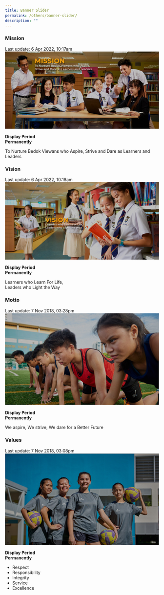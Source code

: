 ```yaml
---
title: Banner Slider
permalink: /others/banner-slider/
description: ""
---
```

### Mission

Last update: 6 Apr 2022, 10:17am
![Mission](/images/Mission.jpg)

**Display Period** <br>
**Permanently**
	
To Nurture Bedok Viewans who Aspire, Strive and Dare as Learners and Leaders

### Vision

Last update: 6 Apr 2022, 10:18am
![Vision](/images/Vision.jpg)

**Display Period** <br>
**Permanently**
	
Learners who Learn For Life, <br>
Leaders who Light the Way

### Motto

Last update: 7 Nov 2018, 03:28pm
![Motto](/images/Motto.jpg)

**Display Period** <br>
**Permanently**
	
We aspire, We strive, We dare for a Better Future

### Values

Last update: 7 Nov 2018, 03:08pm
![Values](/images/Values.jpg)

**Display Period** <br>
**Permanently**
	
* Respect
* Responsibility
* Integrity
* Service
* Excellence